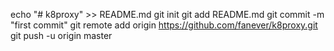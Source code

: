 echo "# k8proxy" >> README.md
git init
git add README.md
git commit -m "first commit"
git remote add origin https://github.com/fanever/k8proxy.git
git push -u origin master
